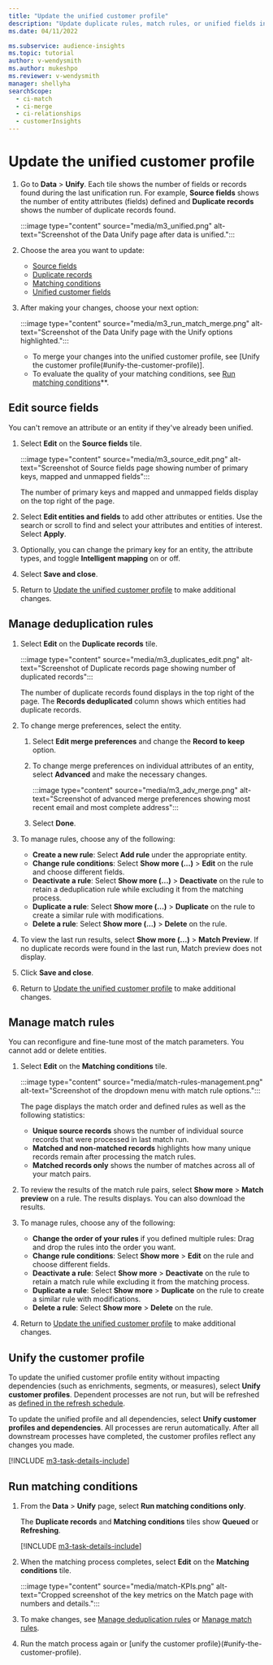 ```yaml
---
title: "Update the unified customer profile"
description: "Update duplicate rules, match rules, or unified fields in the unified customer profile."
ms.date: 04/11/2022

ms.subservice: audience-insights
ms.topic: tutorial
author: v-wendysmith
ms.author: mukeshpo
ms.reviewer: v-wendysmith
manager: shellyha
searchScope: 
  - ci-match
  - ci-merge
  - ci-relationships
  - customerInsights
---
```


# Update the unified customer profile

1. Go to **Data** > **Unify**. Each tile shows the number of fields or records found during the last unification run. For example, **Source fields** shows the number of entity attributes (fields) defined and **Duplicate records** shows the number of duplicate records found.

   :::image type="content" source="media/m3_unified.png" alt-text="Screenshot of the Data Unify page after data is unified.":::

1. Choose the area you want to update:
   - [Source fields](#edit-source-fields)
   - [Duplicate records](#manage-deduplication-rules)
   - [Matching conditions](#manage-match-rules)
   - [Unified customer fields](merge-entities.md)

1. After making your changes, choose your next option:

   :::image type="content" source="media/m3_run_match_merge.png" alt-text="Screenshot of the Data Unify page with the Unify options highlighted.":::

   - To merge your changes into the unified customer profile, see [Unify the customer profile(#unify-the-customer-profile)].
   - To evaluate the quality of your matching conditions, see [Run matching conditions](#run-matching-conditions)**.

## Edit source fields

You can't remove an attribute or an entity if they've already been unified.

1. Select **Edit** on the **Source fields** tile.

   :::image type="content" source="media/m3_source_edit.png" alt-text="Screenshot of Source fields page showing number of primary keys, mapped and unmapped fields":::

   The number of primary keys and mapped and unmapped fields display on the top right of the page.

1. Select **Edit entities and fields** to add other attributes or entities. Use the search or scroll to find and select your attributes and entities of interest. Select **Apply**.

1. Optionally, you can change the primary key for an entity, the attribute types, and toggle **Intelligent mapping** on or off.

1. Select **Save and close**.

1. Return to [Update the unified customer profile](#update-the-unified-customer-profile) to make additional changes.

## Manage deduplication rules

1. Select **Edit** on the **Duplicate records** tile.

   :::image type="content" source="media/m3_duplicates_edit.png" alt-text="Screenshot of Duplicate records page showing number of duplicated records":::

   The number of duplicate records found displays in the top right of the page. The **Records deduplicated** column shows which entities had duplicate records.

1. To change merge preferences, select the entity.
   1. Select **Edit merge preferences** and change the **Record to keep** option.
   1. To change merge preferences on individual attributes of an entity, select **Advanced** and make the necessary changes.

      :::image type="content" source="media/m3_adv_merge.png" alt-text="Screenshot of advanced merge preferences showing most recent email and most complete address":::

   1. Select **Done**.

1. To manage rules, choose any of the following:
   - **Create a new rule**: Select **Add rule** under the appropriate entity.
   - **Change rule conditions**: Select **Show more (...)** > **Edit** on the rule and choose different fields.
   - **Deactivate a rule**: Select **Show more (...)** > **Deactivate** on the rule to retain a deduplication rule while excluding it from the matching process.
   - **Duplicate a rule**: Select **Show more (...)** > **Duplicate** on the rule to create a similar rule with modifications.
   - **Delete a rule**: Select **Show more (...)** > **Delete** on the rule.

1. To view the last run results, select **Show more (...)** > **Match Preview**. If no duplicate records were found in the last run, Match preview does not display.

1. Click **Save and close**.

1. Return to [Update the unified customer profile](#update-the-unified-customer-profile) to make additional changes.

## Manage match rules

You can reconfigure and fine-tune most of the match parameters. You cannot add or delete entities.

1. Select **Edit** on the **Matching conditions** tile.

   :::image type="content" source="media/match-rules-management.png" alt-text="Screenshot of the dropdown menu with match rule options.":::

   The page displays the match order and defined rules as well as the following statistics:
   - **Unique source records** shows the number of individual source records that were processed in last match run.
   - **Matched and non-matched records** highlights how many unique records remain after processing the match rules.
   - **Matched records only** shows the number of matches across all of your match pairs.

1. To review the results of the match rule pairs, select **Show more** > **Match preview** on a rule. The results displays. You can also download the results.

1. To manage rules, choose any of the following:
   - **Change the order of your rules** if you defined multiple rules: Drag and drop the rules into the order you want.
   - **Change rule conditions**: Select **Show more** > **Edit** on the rule and choose different fields.
   - **Deactivate a rule**: Select **Show more** > **Deactivate** on the rule to retain a match rule while excluding it from the matching process.
   - **Duplicate a rule**: Select **Show more** > **Duplicate** on the rule to create a similar rule with modifications.
   - **Delete a rule**: Select **Show more** > **Delete** on the rule.

1. Return to [Update the unified customer profile](#update-the-unified-customer-profile) to make additional changes.

## Unify the customer profile

To update the unified customer profile entity without impacting dependencies (such as enrichments, segments, or measures), select **Unify customer profiles**. Dependent processes are not run, but will be refreshed as [defined in the refresh schedule](system.md#schedule-tab).

To update the unified profile and all dependencies, select **Unify customer profiles and dependencies**. All processes are rerun automatically. After all downstream processes have completed, the customer profiles reflect any changes you made.

[!INCLUDE [m3-task-details-include](../includes/m3-task-details.md)]

## Run matching conditions

1. From the **Data** > **Unify** page, select **Run matching conditions only**.

   The **Duplicate records** and **Matching conditions** tiles show **Queued** or **Refreshing**.

   [!INCLUDE [m3-task-details-include](../includes/m3-task-details.md)]

1. When the matching process completes, select **Edit** on the **Matching conditions** tile.

   :::image type="content" source="media/match-KPIs.png" alt-text="Cropped screenshot of the key metrics on the Match page with numbers and details.":::

1. To make changes, see [Manage deduplication rules](#manage-deduplication-rules) or [Manage match rules](#manage-match-rules).

1. Run the match process again or [unify the customer profile}(#unify-the-customer-profile).
